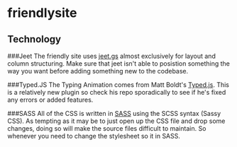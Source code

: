 friendlysite
============

## Technology

###Jeet
The friendly site uses [jeet.gs](http://www.jeet.gs) almost exclusively for layout and column structuring. Make sure that jeet isn't able to posistion something the way you want before adding something new to the codebase.

###Typed.JS
The Typing Animation comes from Matt Boldt's [Typed.js](..mattboldt/typed.js/). This is a relatively new plugin so check his repo sporadically to see if he's fixed any errors or added features.

###SASS
All of the CSS is written in [SASS](http://sass-lang.com/) using the SCSS syntax (Sassy CSS). As tempting as it may be to just open up the CSS file and drop some changes, doing so will make the source files difficult to maintain. So whenever you need to change the stylesheet so it in SASS.

